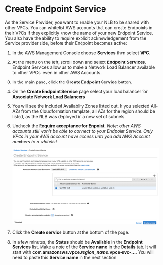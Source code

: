 # Create Endpoint Service

As the Service Provider, you want to enable your NLB to be shared with other VPCs. You can whitelist AWS accounts that can create Endpoints in their VPCs if they explicitly know the name of your new Endpoint Service. You also have the ability to require explicit acknowledgement from the Service provider side, before their Endpoint becomes active:

1. In the AWS Management Console choose **Services** then select **VPC**.

1. At the menu on the left, scroll down and select **Endpoint Services**. Endpoint Services allow us to make a Network Load Balancer available to other VPCs, even in other AWS Accounts.

1. In the main pane, click the **Create Endpoint Service** button. 

1. On the **Create Endpoint Service** page select your load balancer for **Associate Network Load Balancers**

1. You will see the included Availablity Zones listed out. If you selected All-AZs from the Cloudformation template, all AZs for the region should be listed, as the NLB was deployed in a new set of subnets.

1. Uncheck the **Require acceptance for Enpoint**. *Note: other AWS accounts still won't be able to connect to your Endpoint Service. Only VPCs in your AWS account have access until you add AWS Account numbers to a whitelist.*

	![Create Endpoint Service](../images/pl-createEndpointSvc.png)

1. Click the **Create service** button at the bottom of the page.

1. In a few minutes, the **Status** should be **Available** in the **Endpoint Services** list. Make a note of the **Service name** in the **Details** tab. It will start with **com.amazonaws.vpce.*region_name*.vpce-svc-...**. You will need to paste this **Service name** in the next section
